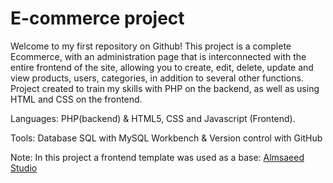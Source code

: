 # E-commerce project

Welcome to my first repository on Github!
This project is a complete Ecommerce, with an administration page that is interconnected with the entire frontend of the site, allowing you to create, edit, delete, update and view products, users, categories, in addition to several other functions.
Project created to train my skills with PHP on the backend, as well as using HTML and CSS on the frontend.

Languages: PHP(backend) & HTML5, CSS and Javascript (Frontend).

Tools: Database SQL with MySQL Workbench & Version control with GitHub


Note: In this project a frontend template was used as a base: [Almsaeed Studio](https://almsaeedstudio.com)
